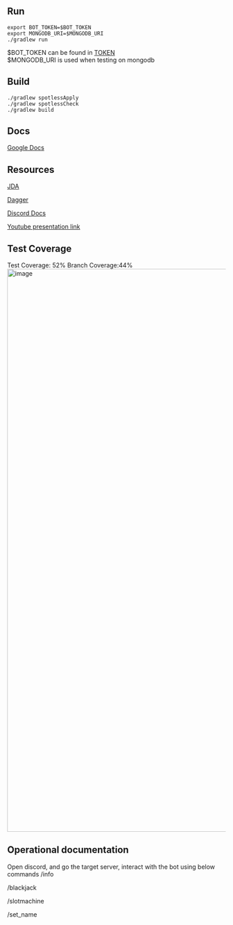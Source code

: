  ## Run
```
export BOT_TOKEN=$BOT_TOKEN
export MONGODB_URI=$MONGODB_URI
./gradlew run
```
$BOT_TOKEN can be found in [TOKEN](https://discord.com/developers/applications/)\
$MONGODB_URI is used when testing on mongodb
## Build

```
./gradlew spotlessApply
./gradlew spotlessCheck
./gradlew build
```
## Docs

[Google Docs](https://drive.google.com/drive/folders/1Sb4mv6rfyATztPkXO2RDzcPIX0hZvpP9)

## Resources

[JDA](https://github.com/DV8FromTheWorld/JDA)

[Dagger](https://dagger.dev/tutorial)

[Discord Docs](https://discord.com/developers/docs/intro)

[Youtube presentation link](https://youtu.be/gzjEnNnoCMM)

## Test Coverage

Test Coverage: 52%
Branch Coverage:44%
<img width="1297" alt="image" src="https://user-images.githubusercontent.com/113061309/235287061-7d32b11e-ac20-46cf-9976-5f12e92cc105.png">

## Operational documentation
Open discord, and go the target server, interact with the bot using below commands
/info

/blackjack

/slotmachine

/set_name
